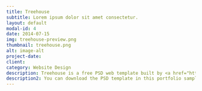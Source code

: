 ```yaml
---
title: Treehouse
subtitle: Lorem ipsum dolor sit amet consectetur.
layout: default
modal-id: 4
date: 2014-07-15
img: treehouse-preview.png
thumbnail: treehouse.png
alt: image-alt
project-date:
client:
category: Website Design
description: Treehouse is a free PSD web template built by <a href="https://www.behance.net/MathavanJaya">Mathavan Jaya</a>. This is bright and spacious design perfect for people or startup companies looking to showcase their apps or other projects. 
description2: You can download the PSD template in this portfolio sample item at <a href="http://freebiesxpress.com/gallery/treehouse-free-psd-web-template/">FreebiesXpress.com</a>.
---
```

